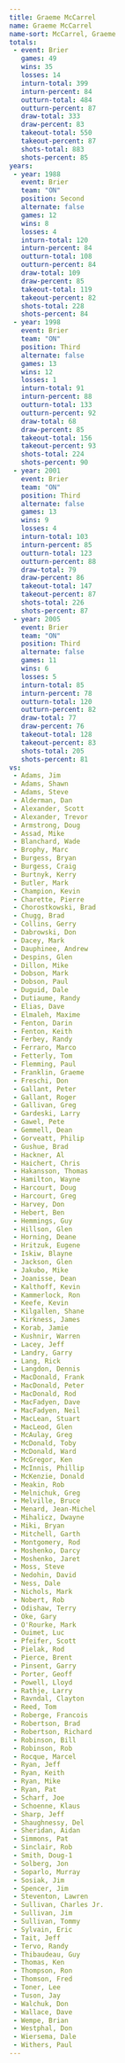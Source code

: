 ```yaml
---
title: Graeme McCarrel
name: Graeme McCarrel
name-sort: McCarrel, Graeme
totals:
 - event: Brier
   games: 49
   wins: 35
   losses: 14
   inturn-total: 399
   inturn-percent: 84
   outturn-total: 484
   outturn-percent: 87
   draw-total: 333
   draw-percent: 83
   takeout-total: 550
   takeout-percent: 87
   shots-total: 883
   shots-percent: 85
years:
 - year: 1988
   event: Brier
   team: "ON"
   position: Second
   alternate: false
   games: 12
   wins: 8
   losses: 4
   inturn-total: 120
   inturn-percent: 84
   outturn-total: 108
   outturn-percent: 84
   draw-total: 109
   draw-percent: 85
   takeout-total: 119
   takeout-percent: 82
   shots-total: 228
   shots-percent: 84
 - year: 1998
   event: Brier
   team: "ON"
   position: Third
   alternate: false
   games: 13
   wins: 12
   losses: 1
   inturn-total: 91
   inturn-percent: 88
   outturn-total: 133
   outturn-percent: 92
   draw-total: 68
   draw-percent: 85
   takeout-total: 156
   takeout-percent: 93
   shots-total: 224
   shots-percent: 90
 - year: 2001
   event: Brier
   team: "ON"
   position: Third
   alternate: false
   games: 13
   wins: 9
   losses: 4
   inturn-total: 103
   inturn-percent: 85
   outturn-total: 123
   outturn-percent: 88
   draw-total: 79
   draw-percent: 86
   takeout-total: 147
   takeout-percent: 87
   shots-total: 226
   shots-percent: 87
 - year: 2005
   event: Brier
   team: "ON"
   position: Third
   alternate: false
   games: 11
   wins: 6
   losses: 5
   inturn-total: 85
   inturn-percent: 78
   outturn-total: 120
   outturn-percent: 82
   draw-total: 77
   draw-percent: 76
   takeout-total: 128
   takeout-percent: 83
   shots-total: 205
   shots-percent: 81
vs:
 - Adams, Jim
 - Adams, Shawn
 - Adams, Steve
 - Alderman, Dan
 - Alexander, Scott
 - Alexander, Trevor
 - Armstrong, Doug
 - Assad, Mike
 - Blanchard, Wade
 - Brophy, Marc
 - Burgess, Bryan
 - Burgess, Craig
 - Burtnyk, Kerry
 - Butler, Mark
 - Champion, Kevin
 - Charette, Pierre
 - Chorostkowski, Brad
 - Chugg, Brad
 - Collins, Gerry
 - Dabrowski, Don
 - Dacey, Mark
 - Dauphinee, Andrew
 - Despins, Glen
 - Dillon, Mike
 - Dobson, Mark
 - Dobson, Paul
 - Duguid, Dale
 - Dutiaume, Randy
 - Elias, Dave
 - Elmaleh, Maxime
 - Fenton, Darin
 - Fenton, Keith
 - Ferbey, Randy
 - Ferraro, Marco
 - Fetterly, Tom
 - Flemming, Paul
 - Franklin, Graeme
 - Freschi, Don
 - Gallant, Peter
 - Gallant, Roger
 - Gallivan, Greg
 - Gardeski, Larry
 - Gawel, Pete
 - Gemmell, Dean
 - Gorveatt, Philip
 - Gushue, Brad
 - Hackner, Al
 - Haichert, Chris
 - Hakansson, Thomas
 - Hamilton, Wayne
 - Harcourt, Doug
 - Harcourt, Greg
 - Harvey, Don
 - Hebert, Ben
 - Hemmings, Guy
 - Hillson, Glen
 - Horning, Deane
 - Hritzuk, Eugene
 - Iskiw, Blayne
 - Jackson, Glen
 - Jakubo, Mike
 - Joanisse, Dean
 - Kalthoff, Kevin
 - Kammerlock, Ron
 - Keefe, Kevin
 - Kilgallen, Shane
 - Kirkness, James
 - Korab, Jamie
 - Kushnir, Warren
 - Lacey, Jeff
 - Landry, Garry
 - Lang, Rick
 - Langdon, Dennis
 - MacDonald, Frank
 - MacDonald, Peter
 - MacDonald, Rod
 - MacFadyen, Dave
 - MacFadyen, Neil
 - MacLean, Stuart
 - MacLeod, Glen
 - McAulay, Greg
 - McDonald, Toby
 - McDonald, Ward
 - McGregor, Ken
 - McInnis, Phillip
 - McKenzie, Donald
 - Meakin, Rob
 - Melnichuk, Greg
 - Melville, Bruce
 - Menard, Jean-Michel
 - Mihalicz, Dwayne
 - Miki, Bryan
 - Mitchell, Garth
 - Montgomery, Rod
 - Moshenko, Darcy
 - Moshenko, Jaret
 - Moss, Steve
 - Nedohin, David
 - Ness, Dale
 - Nichols, Mark
 - Nobert, Rob
 - Odishaw, Terry
 - Oke, Gary
 - O'Rourke, Mark
 - Ouimet, Luc
 - Pfeifer, Scott
 - Pielak, Rod
 - Pierce, Brent
 - Pinsent, Garry
 - Porter, Geoff
 - Powell, Lloyd
 - Rathje, Larry
 - Ravndal, Clayton
 - Reed, Tom
 - Roberge, Francois
 - Robertson, Brad
 - Robertson, Richard
 - Robinson, Bill
 - Robinson, Rob
 - Rocque, Marcel
 - Ryan, Jeff
 - Ryan, Keith
 - Ryan, Mike
 - Ryan, Pat
 - Scharf, Joe
 - Schoenne, Klaus
 - Sharp, Jeff
 - Shaughnessy, Del
 - Sheridan, Aidan
 - Simmons, Pat
 - Sinclair, Rob
 - Smith, Doug-1
 - Solberg, Jon
 - Soparlo, Murray
 - Sosiak, Jim
 - Spencer, Jim
 - Steventon, Lawren
 - Sullivan, Charles Jr.
 - Sullivan, Jim
 - Sullivan, Tommy
 - Sylvain, Eric
 - Tait, Jeff
 - Tervo, Randy
 - Thibaudeau, Guy
 - Thomas, Ken
 - Thompson, Ron
 - Thomson, Fred
 - Toner, Lee
 - Tuson, Jay
 - Walchuk, Don
 - Wallace, Dave
 - Wempe, Brian
 - Westphal, Don
 - Wiersema, Dale
 - Withers, Paul
---
```

